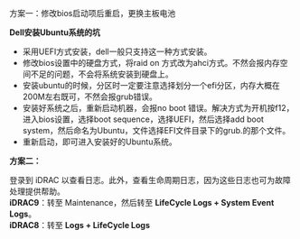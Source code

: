 方案一：修改bios启动项后重启，更换主板电池

**Dell安装Ubuntu系统的坑**

- 采用UEFI方式安装，dell一般只支持这一种方式安装。
- 修改bios设置中的硬盘方式，将raid on 方式改为ahci方式。不然会报内存空间不足的问题，不会将系统安装到硬盘上。
- 安装ubuntu的时候，分区时一定要注意选择划分一个efi分区，内存大概在200M左右既可，不然会报grub错误。
- 安装好系统之后，重新启动机器，会报no boot 错误。解决方式为开机按f12，进入bios设置，选择boot sequence，选择UEFI，然后选择add boot system，然后命名为Ubuntu，文件选择EFI文件目录下的grub.的那个文件。
- 重新启动，即可进入安装好的Ubuntu系统。

**方案二：**

登录到 iDRAC 以查看日志。此外，查看生命周期日志，因为这些日志也可为故障处理提供帮助。  
**iDRAC9**：转至 Maintenance，然后转至 **LifeCycle Logs + System Event Logs**。  
**iDRAC8**：转至 **Logs + LifeCycle Logs**